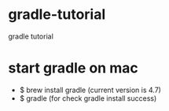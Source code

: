 # gradle-tutorial
gradle tutorial

# start gradle on mac

- $ brew install gradle (current version is 4.7)
- $ gradle (for check gradle install success)
